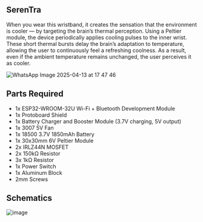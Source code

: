 ## SerenTra

When you wear this wristband, it creates the sensation that the environment is cooler — by targeting the brain’s thermal perception. Using a Peltier module, the device periodically applies cooling pulses to the inner wrist. These short thermal bursts delay the brain’s adaptation to temperature, allowing the user to continuously feel a refreshing coolness. As a result, even if the ambient temperature remains unchanged, the user perceives it as cooler.




![WhatsApp Image 2025-04-13 at 17 47 46](https://github.com/user-attachments/assets/adbba245-7512-4a9f-b08e-1f12727fd686)







## Parts Required

- 1x ESP32-WROOM-32U Wi-Fi + Bluetooth Development Module  
- 1x Protoboard Shield  
- 1x Battery Charger and Booster Module (3.7V charging, 5V output)  
- 1x 3007 5V Fan  
- 1x 18500 3.7V 1850mAh Battery  
- 1x 30x30mm 6V Peltier Module  
- 2x IRLZ44N MOSFET  
- 2x 150kΩ Resistor  
- 3x 1kΩ Resistor  
- 1x Power Switch  
- 1x Aluminum Block  
- 2mm Screws  



## Schematics

![image](https://github.com/user-attachments/assets/1fe4677b-edd2-4939-8cc3-29295d1322ef)

